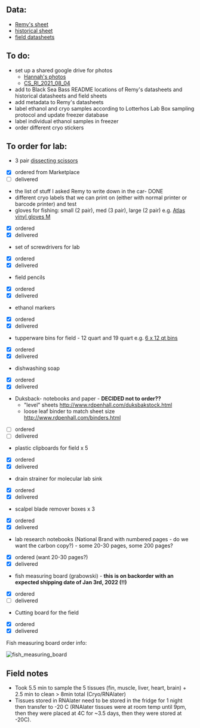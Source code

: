 
## Data:
- [Remy's sheet](https://docs.google.com/spreadsheets/d/11ojCUODnEmdPHhzJduSwby2rfJYdWVf0OWe-LjeAIYQ/edit#gid=759457088)
- [historical sheet](https://docs.google.com/spreadsheets/d/1nsb41ZlVDm029fumGS6wH2rgP8YyBvYq6LbtekpVMCk/edit#gid=0)
- [field datasheets](https://docs.google.com/spreadsheets/d/1PW2tj-jqgD1TFj1iNInHl_X235EKpyXBowSbLMbdkrk/edit#gid=0)


## To do:
- set up a shared google drive for photos
  -  [Hannah's photos](https://drive.google.com/drive/folders/1nw-__nNcbRfYoGq01Oz23Z_n_wxBctTr)  
  -  [CS_RI_2021_08_04](https://drive.google.com/drive/folders/1H5r9f8TeAGZksYCJlp6TGz79Alb3Kv7_?usp=sharing)
- add to Black Sea Bass README locations of Remy's datasheets and historical datasheets and field sheets
- add metadata to Remy's datasheets
- label ethanol and cryo samples according to Lotterhos Lab Box sampling protocol and update freezer database
- label individual ethanol samples in freezer
- order different cryo stickers

## To order for lab:
- 3 pair [dissecting scissors](https://www.fishersci.com/shop/products/blunt-tipped-scissors/12000172#?keyword=)
- [x] ordered from Marketplace
- [ ] delivered
- the list of stuff I asked Remy to write down in the car- DONE
- different cryo labels that we can print on (either with normal printer or barcode printer) and test
- gloves for fishing: small (2 pair), med (3 pair), large (2 pair) e.g. [Atlas vinyl gloves M](https://www.amazon.com/C620M-Medium-Orange-Vinylove-Gloves/dp/B000VZQ5R6/ref=asc_df_B000VZQ5R6/?tag=hyprod-20&linkCode=df0&hvadid=507599139567&hvpos=&hvnetw=g&hvrand=4152733478573438249&hvpone=&hvptwo=&hvqmt=&hvdev=c&hvdvcmdl=&hvlocint=&hvlocphy=1018127&hvtargid=pla-1355076595644&psc=1) 
- [x] ordered
- [x] delivered
- set of screwdrivers for lab 
- [x] ordered
- [x] delivered
- field pencils 
- [x] ordered
- [x] delivered
- ethanol markers
- [x] ordered
- [x] delivered
- tupperware bins for field - 12 quart and 19 quart e.g. [6 x 12 qt bins](https://www.amazon.com/IRIS-USA-Inc-588244-Stack/dp/B00CQGTGZQ/ref=asc_df_B07C84844P/?tag=hyprod-20&linkCode=df0&hvadid=242028025825&hvpos=&hvnetw=g&hvrand=12220325088210545619&hvpone=&hvptwo=&hvqmt=&hvdev=c&hvdvcmdl=&hvlocint=&hvlocphy=2840&hvtargid=pla-446968372953&th=1)
- [x] ordered
- [x] delivered
- dishwashing soap
- [x] ordered
- [x] delivered
- Duksback- notebooks and paper - **DECIDED not to order??**
  - "level" sheets http://www.rdpenhall.com/duksbakstock.html
  - loose leaf binder to match sheet size http://www.rdpenhall.com/binders.html 
- [ ] ordered
- [ ] delivered
- plastic clipboards for field x 5
- [x] ordered
- [x] delivered
- drain strainer for molecular lab sink
- [x] ordered
- [x] delivered
- scalpel blade remover boxes x 3
- [x] ordered
- [x] delivered
- lab research notebooks (National Brand with numbered pages - do we want the carbon copy?) - some 20-30 pages, some 200 pages? 
- [x] ordered (want 20-30 pages?)
- [x] delivered
- fish measuring board (grabowski) - **this is on backorder with an expected shipping date of Jan 3rd, 2022 (!!)**
- [x] ordered
- [ ] delivered
- Cutting board for the field
- [x] ordered
- [x] delivered

Fish measuring board order info:

![fish_measuring_board](https://user-images.githubusercontent.com/52291277/141823938-5dc8d34b-85e9-469d-961d-2cb18a3f6aab.png)


## Field notes
- Took 5.5 min to sample the 5 tissues (fin, muscle, liver, heart, brain) + 2.5 min to clean > 8min total (Cryo/RNAlater)
- Tissues stored in RNAlater need to be stored in the fridge for 1 night then transfer to -20 C (RNAlater tissues were at room temp until 9pm, then they were placed at 4C for ~3.5 days, then they were stored at -20C).


